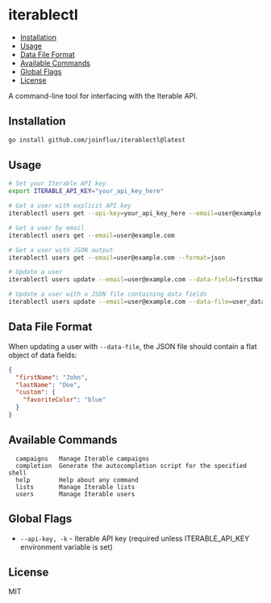 # iterablectl

<!--toc:start-->

- [Installation](#installation)
- [Usage](#usage)
- [Data File Format](#data-file-format)
- [Available Commands](#available-commands)
- [Global Flags](#global-flags)
- [License](#license)

<!--toc:end-->

A command-line tool for interfacing with the Iterable API.

## Installation

```bash
go install github.com/joinflux/iterablectl@latest
```

## Usage

```bash
# Set your Iterable API key
export ITERABLE_API_KEY="your_api_key_here"

# Get a user with explicit API key
iterablectl users get --api-key=your_api_key_here --email=user@example.com

# Get a user by email
iterablectl users get --email=user@example.com

# Get a user with JSON output
iterablectl users get --email=user@example.com --format=json

# Update a user
iterablectl users update --email=user@example.com --data-field=firstName=John --data-field=lastName=Doe

# Update a user with a JSON file containing data fields
iterablectl users update --email=user@example.com --data-file=user_data.json
```

## Data File Format

When updating a user with `--data-file`, the JSON file should contain a flat object of data fields:

```json
{
  "firstName": "John",
  "lastName": "Doe",
  "custom": {
    "favoriteColor": "blue"
  }
}
```

## Available Commands

```
  campaigns   Manage Iterable campaigns
  completion  Generate the autocompletion script for the specified shell
  help        Help about any command
  lists       Manage Iterable lists
  users       Manage Iterable users
```

## Global Flags

- `--api-key, -k` - Iterable API key (required unless ITERABLE_API_KEY environment variable is set)

## License

MIT
